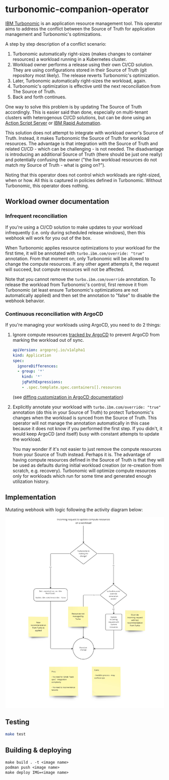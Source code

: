 # turbonomic-companion-operator

[IBM Turbonomic](https://www.ibm.com/products/turbonomic) is an application resource management tool. This operator aims to address the conflict between the Source of Truth for application management and Turbonomic's optimizations.

A step by step description of a conflict scenario:

1. Turbonomic automatically right-sizes (makes changes to container resources) a workload running in a Kubernetes cluster.
2. Workload owner performs a release using their own CI/CD solution. They are using configurations stored in their Source of Truth (git repository most likely). The release reverts Turbonomic's optimization.
3. Later, Turbonomic automatically right-sizes the workload, again.
4. Turbonomic's optimization is effective until the next reconciliation from The Source of Truth.
5. Back and forth continues.

One way to solve this problem is by updating The Source of Truth accordingly. This is easier said than done, especially on multi-tenant clusters with heterogenous CI/CD solutions, but can be done using an [Action Script Server](https://www.ibm.com/docs/en/tarm/8.15.2?topic=scripts-setting-up-action-script-server) or [IBM Rapid Automation](https://community.ibm.com/community/user/aiops/blogs/raul-gonzalez/2024/12/12/seamlessly-integrate-turbonomic-with-cicd-pipeline).

This solution does not attempt to integrate with workload owner's Source of Truth. Instead, it makes Turbonomic the Source of Truth for workload resources. The advantage is that integration with the Source of Truth and related CI/CD - which can be challenging - is not needed. The disadvantage is introducing an additional Source of Truth (there should be just one really) and potentially confusing the owner ("the live workload resources do not match my Source of Truth - what is going on?").

Noting that this operator does not control which workloads are right-sized, when or how. All this is captured in policies defined in Turbonomic. Without Turbonomic, this operator does nothing.

## Workload owner documentation

### Infrequent reconciliation

If you're using a CI/CD solution to make updates to your workload infrequently (i.e. only during scheduled release windows), then this webhook will work for you out of the box.

When Turbonomic applies resource optimizations to your workload for the first time, it will be annotated with `turbo.ibm.com/override: "true"` annotation. From that moment on, only Turbonomic will be allowed to change the compute resources. If any other agent attempts it, the request will succeed, but compute resources will not be affected.

Note that you cannot remove the `turbo.ibm.com/override` annotation. To release the workload from Turbonomic's control, first remove it from Turbonomic (at least ensure Turbonomic's optimizations are not automatically applied) and then set the annotation to "false" to disable the webhook behavior.

### Continuous reconciliation with ArgoCD

If you're managing your workloads using ArgoCD, you need to do 2 things:

1.  Ignore compute resources [tracked by ArgoCD](https://argo-cd.readthedocs.io/en/stable/user-guide/resource_tracking/) to prevent ArgoCD from marking the workload out of sync.

    ```yaml
    apiVersion: argoproj.io/v1alpha1
    kind: Application
    spec:
      ignoreDifferences:
      - group: '*'
        kind: '*'
        jqPathExpressions:
        - .spec.template.spec.containers[].resources
    ```

    (see [diffing customization in ArgoCD documentation](https://argo-cd.readthedocs.io/en/stable/user-guide/diffing/))

2.  Explicitly annotate your workload with `turbo.ibm.com/override: "true"` annotation (do this in your Source of Truth) to protect Turbonomic's changes when the workload is synced from the Source of Truth. This operator will not manage the annotation automatically in this case because it does not know if you performed the first step. If you didn't, it would keep ArgoCD (and itself) busy with constant attempts to update the workload.

    You may wonder if it's not easier to just remove the compute resources from your Source of Truth instead. Perhaps it is. The advantage of having compute resources defined in the Source of Truth is that they will be used as defaults during initial workload creation (or re-creation from scratch, e.g. recovery). Turbonomic will optimize compute resources only for workloads which run for some time and generated enough utilization history.

## Implementation

Mutating webhook with logic following the activity diagram below:

![activity diagram](docs/diagram.jpg)

## Testing

```sh
make test
```

## Building & deploying

```
make build . -t <image name>
podman push <image name>
make deploy IMG=<image name>
```
